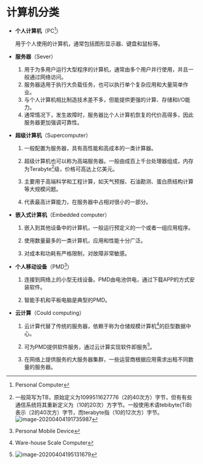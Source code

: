 # 计算机分类

- **个人计算机**（PC[^1]）

  用于个人使用的计算机，通常包括图形显示器、键盘和鼠标等。

  

- **服务器**（Sever）

  1. 用于为多用户运行大型程序的计算机，通常由多个用户并行使用，并且一般通过网络访问。
  2. 服务器适用于执行大负载任务，也可以执行单个复杂应用和大量简单作业。
  3. 与个人计算机相比制造技术差不多，但能提供更强的计算、存储和I/O能力。
  4. 通常情况下，发生故障时，服务器比个人计算机恢复的代价高得多，因此服务器更加强调可靠性。

  

- **超级计算机**（Supercomputer）

  1. 一般配置为服务器，具有高性能和高成本的一类计算器。

  2. 超级计算机也可以称为高端服务器。一般由成百上千台处理器组成，内存为Terabyte[^TB]级，价格可高达上亿美元。

  3. 主要用于高端科学和工程计算，如天气预报、石油勘测、蛋白质结构计算等大规模问题。

  4. 代表最高计算能力，在服务器中占相对很小的一部分。

     

- **嵌入式计算机**（Embedded computer）

  1. 嵌入到其他设备中的计算机，一般运行预定义的一个或者一组应用程序。

  2. 使用数量最多的一类计算机，应用和性能十分广泛。

  3. 对成本和功耗有严格限制，对故障非常敏感。

     

- **个人移动设备**（PMD[^2]）

  1. 连接到网络上的小型无线设备。PMD由电池供电，通过下载APP的方式安装软件。

  2. 智能手机和平板电脑是典型的PMD。

     

- **云计算**（Could computing）

  1. 云计算代替了传统的服务器，依赖于称为仓储规模计算机[^WSC]的巨型数据中心。

  2. 可为PMD提供软件服务，通过云计算实现软件即服务[^SaaS]。

  3. 在网络上提供服务的大服务器集群，一些运营商根据应用需求出租不同数量的服务器。

     

  

[^1]: Personal Computer



[^TB]: 一般简写为TB，原始定义为1099511627776（2的40次方）字节，但有有些通信系统将其重新定义为（10的20次）方字节。一般使用术语tebibyte(TiB)表示（2的40次方）字节，而terabyte指（10的12次方）字节。![image-20200404191735987](C:\Users\ALiangJie\AppData\Roaming\Typora\typora-user-images\image-20200404191735987.png)



[^2]: Personal Mobile Device
[^WSC]: Ware-house Scale Computer
[^SaaS]: ![image-20200404195131679](C:\Users\ALiangJie\AppData\Roaming\Typora\typora-user-images\image-20200404195131679.png)